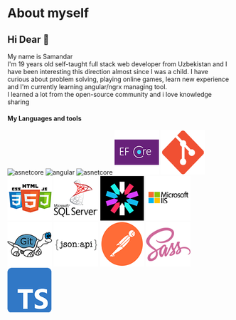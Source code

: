 # About myself
## Hi Dear 👋
My name is Samandar  
I'm 19 years old self-taught full stack web developer from Uzbekistan and I have been interesting this direction almost since I was a child. I have curious about problem solving, playing online games, learn new experience and I'm currently learning angular/ngrx managing tool.  
I learned a lot from the open-source community and i love knowledge sharing
#### My Languages and tools

![asnetcore](https://cdn.jsdelivr.net/gh/devicons/devicon/icons/dotnetcore/dotnetcore-original.svg)
![angular](https://cdn.jsdelivr.net/gh/devicons/devicon/icons/angularjs/angularjs-plain.svg)
![asnetcore](https://cdn.jsdelivr.net/gh/devicons/devicon/icons/csharp/csharp-original.svg)
![asnetcore](./EFCore.png)
![asnetcore](./git.png)
![asnetcore](./htmlcssjs.png)
![asnetcore](./mssql.png)
![asnetcore](./jwt.png)
![asnetcore](./iis.png)
![asnetcore](./tortoisegit.png)
![asnetcore](./jsonapi.png)
![asnetcore](./postman.png)
![asnetcore](./sass.png)
![asnetcore](./ts.png)
